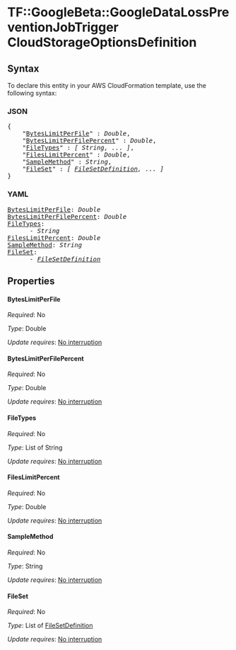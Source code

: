 # TF::GoogleBeta::GoogleDataLossPreventionJobTrigger CloudStorageOptionsDefinition

## Syntax

To declare this entity in your AWS CloudFormation template, use the following syntax:

### JSON

<pre>
{
    "<a href="#byteslimitperfile" title="BytesLimitPerFile">BytesLimitPerFile</a>" : <i>Double</i>,
    "<a href="#byteslimitperfilepercent" title="BytesLimitPerFilePercent">BytesLimitPerFilePercent</a>" : <i>Double</i>,
    "<a href="#filetypes" title="FileTypes">FileTypes</a>" : <i>[ String, ... ]</i>,
    "<a href="#fileslimitpercent" title="FilesLimitPercent">FilesLimitPercent</a>" : <i>Double</i>,
    "<a href="#samplemethod" title="SampleMethod">SampleMethod</a>" : <i>String</i>,
    "<a href="#fileset" title="FileSet">FileSet</a>" : <i>[ <a href="filesetdefinition.md">FileSetDefinition</a>, ... ]</i>
}
</pre>

### YAML

<pre>
<a href="#byteslimitperfile" title="BytesLimitPerFile">BytesLimitPerFile</a>: <i>Double</i>
<a href="#byteslimitperfilepercent" title="BytesLimitPerFilePercent">BytesLimitPerFilePercent</a>: <i>Double</i>
<a href="#filetypes" title="FileTypes">FileTypes</a>: <i>
      - String</i>
<a href="#fileslimitpercent" title="FilesLimitPercent">FilesLimitPercent</a>: <i>Double</i>
<a href="#samplemethod" title="SampleMethod">SampleMethod</a>: <i>String</i>
<a href="#fileset" title="FileSet">FileSet</a>: <i>
      - <a href="filesetdefinition.md">FileSetDefinition</a></i>
</pre>

## Properties

#### BytesLimitPerFile

_Required_: No

_Type_: Double

_Update requires_: [No interruption](https://docs.aws.amazon.com/AWSCloudFormation/latest/UserGuide/using-cfn-updating-stacks-update-behaviors.html#update-no-interrupt)

#### BytesLimitPerFilePercent

_Required_: No

_Type_: Double

_Update requires_: [No interruption](https://docs.aws.amazon.com/AWSCloudFormation/latest/UserGuide/using-cfn-updating-stacks-update-behaviors.html#update-no-interrupt)

#### FileTypes

_Required_: No

_Type_: List of String

_Update requires_: [No interruption](https://docs.aws.amazon.com/AWSCloudFormation/latest/UserGuide/using-cfn-updating-stacks-update-behaviors.html#update-no-interrupt)

#### FilesLimitPercent

_Required_: No

_Type_: Double

_Update requires_: [No interruption](https://docs.aws.amazon.com/AWSCloudFormation/latest/UserGuide/using-cfn-updating-stacks-update-behaviors.html#update-no-interrupt)

#### SampleMethod

_Required_: No

_Type_: String

_Update requires_: [No interruption](https://docs.aws.amazon.com/AWSCloudFormation/latest/UserGuide/using-cfn-updating-stacks-update-behaviors.html#update-no-interrupt)

#### FileSet

_Required_: No

_Type_: List of <a href="filesetdefinition.md">FileSetDefinition</a>

_Update requires_: [No interruption](https://docs.aws.amazon.com/AWSCloudFormation/latest/UserGuide/using-cfn-updating-stacks-update-behaviors.html#update-no-interrupt)

